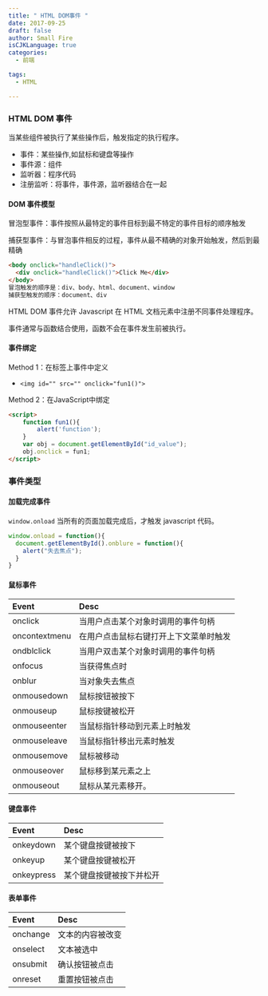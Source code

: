 ```yaml
---
title: " HTML DOM事件 "
date: 2017-09-25
draft: false
author: Small Fire
isCJKLanguage: true
categories: 
  - 前端

tags: 
  - HTML

---
```


### HTML DOM 事件

当某些组件被执行了某些操作后，触发指定的执行程序。

- 事件：某些操作,如鼠标和键盘等操作
- 事件源：组件
- 监听器：程序代码
- 注册监听：将事件，事件源，监听器结合在一起

#### DOM 事件模型

冒泡型事件：事件按照从最特定的事件目标到最不特定的事件目标的顺序触发  

捕获型事件：与冒泡事件相反的过程，事件从最不精确的对象开始触发，然后到最精确 

```html
<body onclick="handleClick()">  
  <div onclick="handleClick()">Click Me</div>  
</body> 
冒泡触发的顺序是：div、body、html、document、window
捕获型触发的顺序：document、div
```

HTML DOM 事件允许 Javascript 在 HTML 文档元素中注册不同事件处理程序。

事件通常与函数结合使用，函数不会在事件发生前被执行。 

#### 事件绑定

Method 1：在标签上事件中定义

- `<img id="" src="" onclick="fun1()">`

Method 2：在JavaScript中绑定

```html
<script>
    function fun1(){
        alert('function');
    }
    var obj = document.getElementById("id_value");
    obj.onclick = fun1;
</script>
```

### 事件类型

#### 加载完成事件

`window.onload` 当所有的页面加载完成后，才触发 javascript 代码。

```javascript
window.onload = function(){
  document.getElementById().onblure = function(){
    alert("失去焦点");
  }
}
```

#### 鼠标事件

| Event         | Desc                                   |
| :------------ | :------------------------------------- |
| onclick       | 当用户点击某个对象时调用的事件句柄     |
| oncontextmenu | 在用户点击鼠标右键打开上下文菜单时触发 |
| ondblclick    | 当用户双击某个对象时调用的事件句柄     |
| onfocus       | 当获得焦点时                           |
| onblur        | 当对象失去焦点                         |
| onmousedown   | 鼠标按钮被按下                         |
| onmouseup     | 鼠标按键被松开                         |
| onmouseenter  | 当鼠标指针移动到元素上时触发           |
| onmouseleave  | 当鼠标指针移出元素时触发               |
| onmousemove   | 鼠标被移动                             |
| onmouseover   | 鼠标移到某元素之上                     |
| onmouseout    | 鼠标从某元素移开。                     |

#### 键盘事件

| Event      | Desc                     |
| :--------- | :----------------------- |
| onkeydown  | 某个键盘按键被按下       |
| onkeyup    | 某个键盘按键被松开       |
| onkeypress | 某个键盘按键被按下并松开 |

#### 表单事件

| Event    | Desc             |
| :------- | :--------------- |
| onchange | 文本的内容被改变 |
| onselect | 文本被选中       |
| onsubmit | 确认按钮被点击   |
| onreset  | 重置按钮被点击   |